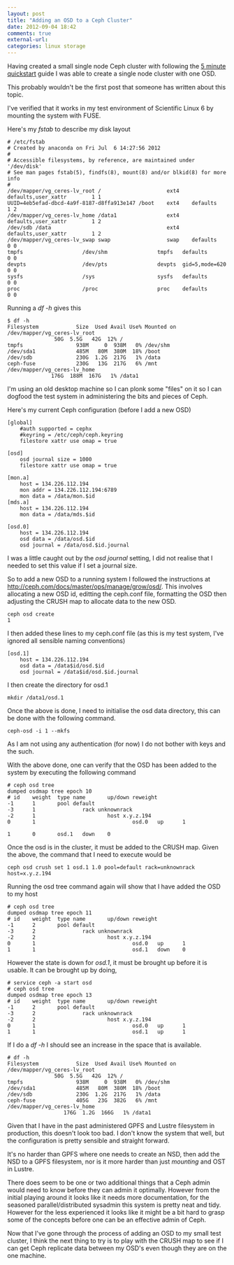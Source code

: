 ```yaml
---
layout: post
title: "Adding an OSD to a Ceph Cluster"
date: 2012-09-04 18:42
comments: true
external-url: 
categories: linux storage
---
```


Having created a small single node Ceph cluster with following the [5 minute quickstart](http://ceph.com/docs/master/start/quick-start/) guide I was able to create a single node cluster with one OSD.

This probably wouldn't be the first post that someone has written about this topic.

I've verified that it works in my test environment of Scientific Linux
6 by mounting the system with FUSE.

Here's my *fstab* to describe my disk layout

	# /etc/fstab
	# Created by anaconda on Fri Jul  6 14:27:56 2012
	#
	# Accessible filesystems, by reference, are maintained under '/dev/disk'
	# See man pages fstab(5), findfs(8), mount(8) and/or blkid(8) for more info
	#
	/dev/mapper/vg_ceres-lv_root /                     ext4    defaults,user_xattr        1 1
	UUID=4eb5efad-dbcd-4a9f-8187-d8ffa913e147 /boot    ext4    defaults        1 2
	/dev/mapper/vg_ceres-lv_home /data1                ext4 defaults,user_xattr        1 2
	/dev/sdb /data                                     ext4 defaults,user_xattr        1 2
	/dev/mapper/vg_ceres-lv_swap swap                  swap    defaults        0 0
	tmpfs                   /dev/shm                tmpfs   defaults        0 0
	devpts                  /dev/pts                devpts  gid=5,mode=620  0 0
	sysfs                   /sys                    sysfs   defaults        0 0
	proc                    /proc                   proc    defaults        0 0

Running a *df -h* gives this

	$ df -h
	Filesystem            Size  Used Avail Use% Mounted on
	/dev/mapper/vg_ceres-lv_root
			       50G  5.5G   42G  12% /
	tmpfs                 938M     0  938M   0% /dev/shm
	/dev/sda1             485M   80M  380M  18% /boot
	/dev/sdb              230G  1.2G  217G   1% /data
	ceph-fuse             230G   13G  217G   6% /mnt
	/dev/mapper/vg_ceres-lv_home
			      176G  188M  167G   1% /data1

I'm using an old desktop machine so I can plonk some "files" on it so I
can dogfood the test system in administering the bits and pieces of Ceph.

Here's my current Ceph configuration (before I add a new OSD)

	[global]
		#auth supported = cephx
		#keyring = /etc/ceph/ceph.keyring
		filestore xattr use omap = true

	[osd]
		osd journal size = 1000
		filestore xattr use omap = true

	[mon.a]
		host = 134.226.112.194
		mon addr = 134.226.112.194:6789
		mon data = /data/mon.$id
	[mds.a]
		host = 134.226.112.194
		mon data = /data/mds.$id

	[osd.0]
		host = 134.226.112.194
		osd data = /data/osd.$id
		osd journal = /data/osd.$id.journal

I was a little caught out by the *osd journal* setting, I did not realise
that I needed to set this value if I set a journal size.

So to add a new OSD to a running system I followed the instructions at
<http://ceph.com/docs/master/ops/manage/grow/osd/>. This involves
allocating a new OSD id, editting the ceph.conf file, formatting the
OSD then adjusting the CRUSH map to allocate data to the new OSD.

	ceph osd create
	1

I then added these lines to my ceph.conf file (as this is my test system,
I've ignored all sensible naming conventions)

	[osd.1]
		host = 134.226.112.194
		osd data = /data$id/osd.$id
		osd journal = /data$id/osd.$id.journal

I then create the directory for osd.1

	mkdir /data1/osd.1

Once the above is done, I need to initialise the osd data directory,
this can be done with the following command.

	ceph-osd -i 1 --mkfs

As I am not using any authentication (for now) I do not bother with keys
and the such.

With the above done, one can verify that the OSD has been added to the
system by executing the following command

	# ceph osd tree
	dumped osdmap tree epoch 10
	# id    weight  type name       up/down reweight
	-1      1       pool default
	-3      1               rack unknownrack
	-2      1                       host x.y.z.194
	0       1                               osd.0   up      1

	1       0       osd.1   down    0

Once the osd is in the cluster, it must be added to the CRUSH map. Given the above, the command that I need to execute would be

	ceph osd crush set 1 osd.1 1.0 pool=default rack=unknownrack host=x.y.z.194

Running the osd tree command again will show that I have added the OSD to my host

	# ceph osd tree
	dumped osdmap tree epoch 11
	# id    weight  type name       up/down reweight
	-1      2       pool default
	-3      2               rack unknownrack
	-2      2                       host x.y.z.194
	0       1                               osd.0   up      1
	1       1                               osd.1   down    0

However the state is down for _osd.1_, it must be brought up before it
is usable. It can be brought up by doing,

	# service ceph -a start osd
	# ceph osd tree
	dumped osdmap tree epoch 13
	# id    weight  type name       up/down reweight
	-1      2       pool default
	-3      2               rack unknownrack
	-2      2                       host x.y.z.194
	0       1                               osd.0   up      1
	1       1                               osd.1   up      1

If I do a _df -h_ I should see an increase in the space that is available.

	# df -h
	Filesystem            Size  Used Avail Use% Mounted on
	/dev/mapper/vg_ceres-lv_root
			       50G  5.5G   42G  12% /
	tmpfs                 938M     0  938M   0% /dev/shm
	/dev/sda1             485M   80M  380M  18% /boot
	/dev/sdb              230G  1.2G  217G   1% /data
	ceph-fuse             405G   23G  382G   6% /mnt
	/dev/mapper/vg_ceres-lv_home
                      176G  1.2G  166G   1% /data1

Given that I have in the past administered GPFS and Lustre filesystem
in production, this doesn't look too bad. I don't know the system that
well, but the configuration is pretty sensible and straight forward.

It's no harder than GPFS where one needs to create an NSD, then add the
NSD to a GPFS filesystem, nor is it more harder than just *mounting*
and OST in Lustre.

There does seem to be one or two additional things that a Ceph admin
would need to know before they can admin it optimally. However from the
initial playing around it looks like it needs more documentation, for
the seasoned parallel/distributed sysadmin this system is pretty neat
and tidy. However for the less experienced it looks like it might be a
bit hard to grasp some of the concepts before one can be an effective
admin of Ceph.

Now that I've gone through the process of adding an OSD to my small test
cluster, I think the next thing to try is to play with the CRUSH map to
see if I can get Ceph replicate data between my OSD's even though they
are on the one machine.
